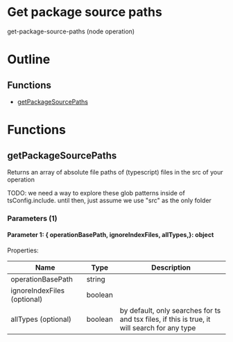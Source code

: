 # Get package source paths

get-package-source-paths (node operation)



# Outline

## Functions

- [getPackageSourcePaths](#getPackageSourcePaths)



# Functions

## getPackageSourcePaths

Returns an array of absolute file paths of (typescript) files in the src of your operation

TODO: we need a way to explore these glob patterns inside of tsConfig.include.
until then, just assume we use "src" as the only folder




### Parameters (1)

#### Parameter 1: {  operationBasePath,  ignoreIndexFiles,  allTypes,}: object

Properties: 

 | Name | Type | Description |
|---|---|---|
| operationBasePath  | string |  |
| ignoreIndexFiles (optional) | boolean |  |
| allTypes (optional) | boolean | by default, only searches for ts and tsx files, if this is true, it will search for any type |


